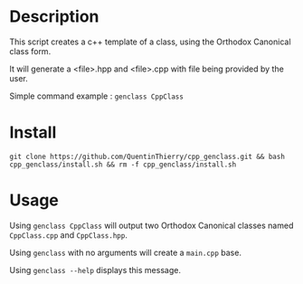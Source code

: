 Description
===========

This script creates a c++ template of a class, using the Orthodox Canonical class form.

It will generate a \<file\>.hpp and \<file\>.cpp with file being provided by the user.

Simple command example : ```genclass CppClass```

Install
=======
```git clone https://github.com/QuentinThierry/cpp_genclass.git && bash cpp_genclass/install.sh && rm -f cpp_genclass/install.sh```

Usage
=====
Using ```genclass CppClass``` will output two Orthodox Canonical classes named ```CppClass.cpp``` and ```CppClass.hpp```.

Using ```genclass``` with no arguments will create a ```main.cpp``` base.

Using ```genclass --help``` displays this message.